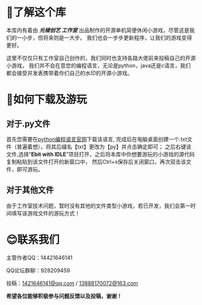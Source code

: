 **🧐了解这个库**
=
  本库内有着由 ***光棱创艺 工作室*** 出品制作的开源单机简便休闲小游戏，尽管这是我们的一小步，但将来则是一大步。
我们也会一步步更新程序，让我们的游戏变得更好。

  这里不仅仅只有工作室自己创作的，我们同时也支持各路大佬前来投稿自己的开源小游戏，
我们并不会在意您的编程语言，无论是python，java还是c语言，我们都会接受并发表携带着你们自己的水印的开源小游戏。

**🥳如何下载及游玩**
=
对于.py文件
-
首先您需要在[python编程语言官网](https://www.python.org/downloads/)下载该语言,
完成后在电脑桌面创建一个.txt文件（普遍着想），将其后缀名【txt】更改为【py】并点击确定即可；
之后右键该文件,选择“**Ebit with IDLE**”项目打开，之后将本库中你想要游玩的小游戏的源代码复制粘贴到该文件打开的新窗口中，
然后Ctrl+s保存后关闭窗口，再次双击该文件，即可游玩。

对于其他文件
-
由于工作室技术问题，暂时没有其他的文件类型小游戏，若已开发，我们会第一时间填写该游戏文件的游玩方式！

**😊联系我们**
=
主管作者QQ：14421646141

QQ论坛群聊：928209459

投稿：1421646141@qq.com / 13888170072@163.com

**希望各位能够积极参与问题反馈以及投稿，谢谢！**

